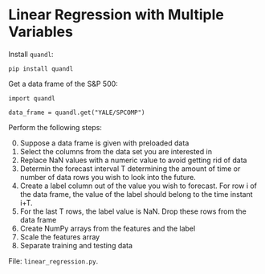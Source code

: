 # Linear Regression with Multiple Variables

Install `quandl`:

```
pip install quandl
```

Get a data frame of the S&P 500:

```
import quandl 

data_frame = quandl.get("YALE/SPCOMP")
```

Perform the following steps:

0. Suppose a data frame is given with preloaded data 
1. Select the columns from the data set you are interested in 
2. Replace NaN values with a numeric value to avoid getting rid of data 
3. Determin the forecast interval T determining the amount of time or number of data rows you wish to look into the future.  
4. Create a label column out of the value you wish to forecast. For row i of the data frame, the value of the label should belong to the time instant i+T.  
5. For the last T rows, the label value is NaN. Drop these rows from the data frame 
6. Create NumPy arrays from the features and the label 
7. Scale the features array 
8. Separate training and testing data

File: `linear_regression.py`.